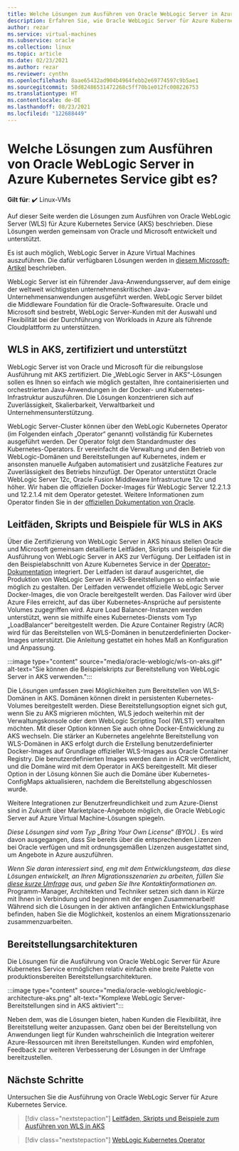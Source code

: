 ```yaml
---
title: Welche Lösungen zum Ausführen von Oracle WebLogic Server in Azure Kubernetes Service gibt es?
description: Erfahren Sie, wie Oracle WebLogic Server für Azure Kubernetes Service ausgeführt wird.
author: rezar
ms.service: virtual-machines
ms.subservice: oracle
ms.collection: linux
ms.topic: article
ms.date: 02/23/2021
ms.author: rezar
ms.reviewer: cynthn
ms.openlocfilehash: 8aae65432ad904b4964febb2e69774597c9b5ae1
ms.sourcegitcommit: 58d82486531472268c5ff70b1e012fc008226753
ms.translationtype: HT
ms.contentlocale: de-DE
ms.lasthandoff: 08/23/2021
ms.locfileid: "122688449"
---
```

# <a name="what-are-solutions-for-running-oracle-weblogic-server-on-the-azure-kubernetes-service"></a>Welche Lösungen zum Ausführen von Oracle WebLogic Server in Azure Kubernetes Service gibt es?

**Gilt für**: :heavy_check_mark: Linux-VMs 

Auf dieser Seite werden die Lösungen zum Ausführen von Oracle WebLogic Server (WLS) für Azure Kubernetes Service (AKS) beschrieben. Diese Lösungen werden gemeinsam von Oracle und Microsoft entwickelt und unterstützt.

Es ist auch möglich, WebLogic Server in Azure Virtual Machines auszuführen. Die dafür verfügbaren Lösungen werden in [diesem Microsoft-Artikel](./oracle-weblogic.md) beschrieben.

WebLogic Server ist ein führender Java-Anwendungsserver, auf dem einige der weltweit wichtigsten unternehmenskritischen Java-Unternehmensanwendungen ausgeführt werden. WebLogic Server bildet die Middleware Foundation für die Oracle-Softwaresuite. Oracle und Microsoft sind bestrebt, WebLogic Server-Kunden mit der Auswahl und Flexibilität bei der Durchführung von Workloads in Azure als führende Cloudplattform zu unterstützen.

## <a name="wls-on-aks-certified-and-supported"></a>WLS in AKS, zertifiziert und unterstützt
WebLogic Server ist von Oracle und Microsoft für die reibungslose Ausführung mit AKS zertifiziert. Die „WebLogic Server in AKS“-Lösungen sollen es Ihnen so einfach wie möglich gestalten, Ihre containerisierten und orchestrierten Java-Anwendungen in der Docker- und Kubernetes-Infrastruktur auszuführen. Die Lösungen konzentrieren sich auf Zuverlässigkeit, Skalierbarkeit, Verwaltbarkeit und Unternehmensunterstützung.

WebLogic Server-Cluster können über den WebLogic Kubernetes Operator (im Folgenden einfach „Operator“ genannt) vollständig für Kubernetes ausgeführt werden. Der Operator folgt dem Standardmuster des Kubernetes-Operators. Er vereinfacht die Verwaltung und den Betrieb von WebLogic-Domänen und Bereitstellungen auf Kubernetes, indem er ansonsten manuelle Aufgaben automatisiert und zusätzliche Features zur Zuverlässigkeit des Betriebs hinzufügt. Der Operator unterstützt Oracle WebLogic Server 12c, Oracle Fusion Middleware Infrastructure 12c und höher. Wir haben die offiziellen Docker-Images für WebLogic Server 12.2.1.3 und 12.2.1.4 mit dem Operator getestet. Weitere Informationen zum Operator finden Sie in der [offiziellen Dokumentation von Oracle](https://oracle.github.io/weblogic-kubernetes-operator/).

## <a name="guidance-scripts-and-samples-for-wls-on-aks"></a>Leitfäden, Skripts und Beispiele für WLS in AKS
Über die Zertifizierung von WebLogic Server in AKS hinaus stellen Oracle und Microsoft gemeinsam detaillierte Leitfäden, Skripts und Beispiele für die Ausführung von WebLogic Server in AKS zur Verfügung. Der Leitfaden ist in den Beispielabschnitt von Azure Kubernetes Service in der [Operator-Dokumentation](https://oracle.github.io/weblogic-kubernetes-operator/) integriert. Der Leitfaden ist darauf ausgerichtet, die Produktion von WebLogic Server in AKS-Bereitstellungen so einfach wie möglich zu gestalten. Der Leitfaden verwendet offizielle WebLogic Server Docker-Images, die von Oracle bereitgestellt werden. Das Failover wird über Azure Files erreicht, auf das über Kubernetes-Ansprüche auf persistente Volumes zugegriffen wird. Azure Load Balancer-Instanzen werden unterstützt, wenn sie mithilfe eines Kubernetes-Diensts vom Typ „LoadBalancer“ bereitgestellt werden. Die Azure Container Registry (ACR) wird für das Bereitstellen von WLS-Domänen in benutzerdefinierten Docker-Images unterstützt. Die Anleitung gestattet ein hohes Maß an Konfiguration und Anpassung.

:::image type="content" source="media/oracle-weblogic/wls-on-aks.gif" alt-text="Sie können die Beispielskripts zur Bereitstellung von WebLogic Server in AKS verwenden.":::

Die Lösungen umfassen zwei Möglichkeiten zum Bereitstellen von WLS-Domänen in AKS. Domänen können direkt in persistenten Kubernetes-Volumes bereitgestellt werden. Diese Bereitstellungsoption eignet sich gut, wenn Sie zu AKS migrieren möchten, WLS jedoch weiterhin mit der Verwaltungskonsole oder dem WebLogic Scripting Tool (WLST) verwalten möchten. Mit dieser Option können Sie auch ohne Docker-Entwicklung zu AKS wechseln. Die stärker an Kubernetes angelehnte Bereitstellung von WLS-Domänen in AKS erfolgt durch die Erstellung benutzerdefinierter Docker-Images auf Grundlage offizieller WLS-Images aus Oracle Container Registry. Die benutzerdefinierten Images werden dann in ACR veröffentlicht, und die Domäne wird mit dem Operator in AKS bereitgestellt. Mit dieser Option in der Lösung können Sie auch die Domäne über Kubernetes-ConfigMaps aktualisieren, nachdem die Bereitstellung abgeschlossen wurde.

Weitere Integrationen zur Benutzerfreundlichkeit und zum Azure-Dienst sind in Zukunft über Marketplace-Angebote möglich, die Oracle WebLogic Server auf Azure Virtual Machine-Lösungen spiegeln.

_Diese Lösungen sind vom Typ „Bring Your Own License“ (BYOL)_ . Es wird davon ausgegangen, dass Sie bereits über die entsprechenden Lizenzen bei Oracle verfügen und mit ordnungsgemäßen Lizenzen ausgestattet sind, um Angebote in Azure auszuführen.

_Wenn Sie daran interessiert sind, eng mit dem Entwicklungsteam, das diese Lösungen entwickelt, an Ihren Migrationsszenarien zu arbeiten, füllen Sie [diese kurze Umfrage](https://aka.ms/wls-on-azure-survey) aus, und geben Sie Ihre Kontaktinformationen an_. Programm-Manager, Architekten und Techniker setzen sich dann in Kürze mit Ihnen in Verbindung und beginnen mit der engen Zusammenarbeit! Während sich die Lösungen in der aktiven anfänglichen Entwicklungsphase befinden, haben Sie die Möglichkeit, kostenlos an einem Migrationsszenario zusammenzuarbeiten.

## <a name="deployment-architectures"></a>Bereitstellungsarchitekturen

Die Lösungen für die Ausführung von Oracle WebLogic Server für Azure Kubernetes Service ermöglichen relativ einfach eine breite Palette von produktionsbereiten Bereitstellungsarchitekturen.

:::image type="content" source="media/oracle-weblogic/weblogic-architecture-aks.png" alt-text="Komplexe WebLogic Server-Bereitstellungen sind in AKS aktiviert":::

Neben dem, was die Lösungen bieten, haben Kunden die Flexibilität, ihre Bereitstellung weiter anzupassen. Ganz oben bei der Bereitstellung von Anwendungen liegt für Kunden wahrscheinlich die Integration weiterer Azure-Ressourcen mit ihren Bereitstellungen. Kunden wird empfohlen, Feedback zur weiteren Verbesserung der Lösungen in der Umfrage bereitzustellen.

## <a name="next-steps"></a>Nächste Schritte

Untersuchen Sie die Ausführung von Oracle WebLogic Server für Azure Kubernetes Service.

> [!div class="nextstepaction"]
> [Leitfäden, Skripts und Beispiele zum Ausführen von WLS in AKS](https://oracle.github.io/weblogic-kubernetes-operator/)

> [!div class="nextstepaction"]
> [WebLogic Kubernetes Operator](https://oracle.github.io/weblogic-kubernetes-operator/)
